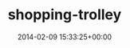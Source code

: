 ---
title:		"shopping-trolley"
type:		"photos"
mediatype:		"upload"
description:		"TBC"
date:		"2014-02-09 15:33:25+00:00"
album:		"city"
filename:		"shopping-trolley.md"
series:		""
cl_public_id:		"city/shopping-trolley"
cl_version:		1497000412
format:		"tiff"
bytes:		2610620
width:		961
height:		1440
colours:
- "#726A66"
- "#3B3634"
- "#D1D4DD"
- "#C8D3DA"
- "#37353A"
- "#6E707A"
- "#D5CAC1"
- "#3C4041"
- "#70787D"
- "#6FA8C7"
- "#DAD8C3"
- "#DAAC6A"
- "#4E738B"
- "#CA9873"
- "#783F4A"
- "#8D6C57"
- "#1B282F"
- "#7E727B"
- "#362221"
- "#5B6B81"
- "#717A72"
exposure_mode:		"Auto"
program:		"Aperture-priority AE"
aperture:		"1.4"
focal_length:		"50.0 mm"
iso:		"200"
shutter_speed:		"1/2500"
metering:		"Multi-segment"
flash:		"Off, Did not fire"
white_balance:		"As Shot"
colour_temp:		"5950"
has_crop:		"false"
orientation:		"Horizontal (normal)"
camera_model:		"NIKON D800"
lens_info:		"0mm f/0"
artist:		"No artist info"
x_resolution:		"300"
y_resolution:		"300"
---